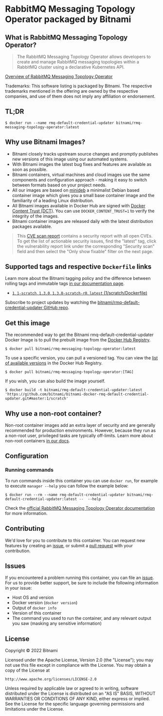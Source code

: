 # RabbitMQ Messaging Topology Operator packaged by Bitnami

## What is RabbitMQ Messaging Topology Operator?

> The RabbitMQ Messaging Topology Operator allows developers to create and manage RabbitMQ messaging topologies within a RabbitMQ cluster using a declarative Kubernetes API.

[Overview of RabbitMQ Messaging Topology Operator](https://github.com/rabbitmq/messaging-topology-operator)

Trademarks: This software listing is packaged by Bitnami. The respective trademarks mentioned in the offering are owned by the respective companies, and use of them does not imply any affiliation or endorsement.

## TL;DR

```console
$ docker run --name rmq-default-credential-updater bitnami/rmq-messaging-topology-operator:latest
```

## Why use Bitnami Images?

- Bitnami closely tracks upstream source changes and promptly publishes new versions of this image using our automated systems.
- With Bitnami images the latest bug fixes and features are available as soon as possible.
- Bitnami containers, virtual machines and cloud images use the same components and configuration approach - making it easy to switch between formats based on your project needs.
- All our images are based on [minideb](https://github.com/bitnami/minideb) a minimalist Debian based container image which gives you a small base container image and the familiarity of a leading Linux distribution.
- All Bitnami images available in Docker Hub are signed with [Docker Content Trust (DCT)](https://docs.docker.com/engine/security/trust/content_trust/). You can use `DOCKER_CONTENT_TRUST=1` to verify the integrity of the images.
- Bitnami container images are released daily with the latest distribution packages available.


> This [CVE scan report](https://quay.io/repository/bitnami/rmq-default-credential-updater?tab=tags) contains a security report with all open CVEs. To get the list of actionable security issues, find the "latest" tag, click the vulnerability report link under the corresponding "Security scan" field and then select the "Only show fixable" filter on the next page.

## Supported tags and respective `Dockerfile` links

Learn more about the Bitnami tagging policy and the difference between rolling tags and immutable tags [in our documentation page](https://docs.bitnami.com/tutorials/understand-rolling-tags-containers/).


- [`1`, `1-scratch`, `1.3.0`, `1.3.0-scratch-r0`, `latest` (1/scratch/Dockerfile)](https://github.com/bitnami/bitnami-docker-rmq-default-credential-updater/blob/1.3.0-scratch-r0/1/scratch/Dockerfile)

Subscribe to project updates by watching the [bitnami/rmq-default-credential-updater GitHub repo](https://github.com/bitnami/bitnami-docker-rmq-default-credential-updater).

## Get this image

The recommended way to get the Bitnami rmq-default-credential-updater Docker Image is to pull the prebuilt image from the [Docker Hub Registry](https://hub.docker.com/r/bitnami/rmq-default-credential-updater).

```console
$ docker pull bitnami/rmq-messaging-topology-operator:latest
```

To use a specific version, you can pull a versioned tag. You can view the [list of available versions](https://hub.docker.com/r/bitnami/rmq-messaging-topology-operator/tags/) in the Docker Hub Registry.

```console
$ docker pull bitnami/rmq-messaging-topology-operator:[TAG]
```

If you wish, you can also build the image yourself.

```console
$ docker build -t bitnami/rmq-default-credential-updater:latest 'https://github.com/bitnami/bitnami-docker-rmq-default-credential-updater.git#master:1/scratch'
```

## Why use a non-root container?

Non-root container images add an extra layer of security and are generally recommended for production environments. However, because they run as a non-root user, privileged tasks are typically off-limits. Learn more about non-root containers [in our docs](https://docs.bitnami.com/tutorials/work-with-non-root-containers/).

## Configuration

### Running commands

To run commands inside this container you can use `docker run`, for example to execute `manager --help` you can follow the example below:

```console
$ docker run --rm --name rmq-default-credential-updater bitnami/rmq-default-credential-updater:latest --  --help
```

Check the [official RabbitMQ Messaging Topology Operator documentation](https://github.com/rabbitmq/messaging-topology-operator) for more information.

## Contributing

We'd love for you to contribute to this container. You can request new features by creating an [issue](https://github.com/bitnami/bitnami-docker-rmq-default-credential-updater/issues), or submit a [pull request](https://github.com/bitnami/bitnami-docker-rmq-default-credential-updater/pulls) with your contribution.

## Issues

If you encountered a problem running this container, you can file an [issue](https://github.com/bitnami/bitnami-docker-rmq-default-credential-updater/issues/new). For us to provide better support, be sure to include the following information in your issue:

- Host OS and version
- Docker version (`docker version`)
- Output of `docker info`
- Version of this container
- The command you used to run the container, and any relevant output you saw (masking any sensitive information)

## License

Copyright &copy; 2022 Bitnami

Licensed under the Apache License, Version 2.0 (the "License");
you may not use this file except in compliance with the License.
You may obtain a copy of the License at

    http://www.apache.org/licenses/LICENSE-2.0

Unless required by applicable law or agreed to in writing, software
distributed under the License is distributed on an "AS IS" BASIS,
WITHOUT WARRANTIES OR CONDITIONS OF ANY KIND, either express or implied.
See the License for the specific language governing permissions and
limitations under the License.
